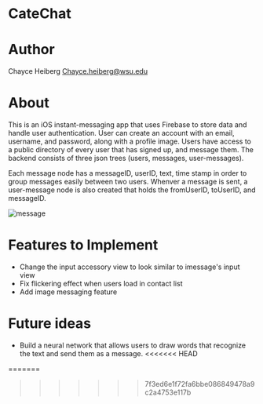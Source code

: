 # CateChat

# Author
Chayce Heiberg
Chayce.heiberg@wsu.edu

# About
This is an iOS instant-messaging app that uses Firebase to store data and handle user authentication. User can create an account with an email, username, and password, along with a profile image. Users have access to a public directory of every user that has signed up, and message them. The backend consists of three json trees (users, messages, user-messages).

Each message node has a messageID, userID, text, time stamp in order to group messages easily between two users. Whenver a message is sent, a user-message node is also created that holds the fromUserID, toUserID, and messageID.

![message](https://user-images.githubusercontent.com/11234867/31314323-108f39d4-abb3-11e7-990d-947d7125d479.png)

# Features to Implement
- Change the input accessory view to look similar to imessage's input view
- Fix flickering effect when users load in contact list
- Add image messaging feature

# Future ideas
- Build a neural network that allows users to draw words that recognize the text and send them as a message.
<<<<<<< HEAD

=======
>>>>>>> 7f3ed6e1f72fa6bbe086849478a9c2a4753e117b
